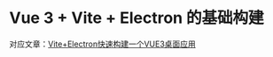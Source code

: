 # Vue 3 + Vite + Electron 的基础构建

对应文章：[Vite+Electron快速构建一个VUE3桌面应用](https://github.com/Kuari/Blog/issues/52)

